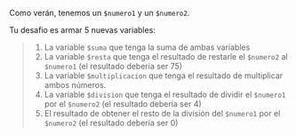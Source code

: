Como verán, tenemos un `$numero1` y un `$numero2`.

Tu desafio es armar 5 nuevas variables:

> 1. La variable `$suma` que tenga la suma de ambas variables
> 2. La variable `$resta` que tenga el resultado de restarle el `$numero2` al `$numero1` (el resultado deberia ser 75)
> 3. La variable `$multiplicacion` que tenga el resultado de multiplicar ambos números.
> 4. La variable `$division` que tenga el resultado de dividir el `$numero1` por el `$numero2` (el resultado debería ser 4)
> 5. El resultado de obtener el resto de la división del `$numero1` por el `$numero2` (el resultado debería ser 0)